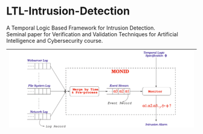 # LTL-Intrusion-Detection
A Temporal Logic Based Framework for Intrusion Detection.\
Seminal paper for Verification and Validation Techniques for Artificial Intelligence and Cybersecurity course.

| <img src="Paper/images/monid.png"> |
|:--:|

